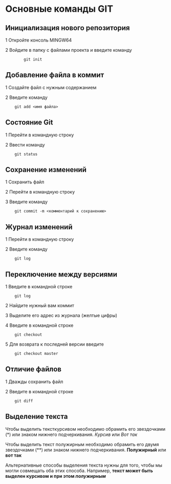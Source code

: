# Основные команды GIT

## Инициализация нового репозитория
1 Откройте консоль MINGW64

2 Войдите в папку с файлами проекта и введите команду

            git init
## Добавление файла в коммит
1 Создайте файл с нужным содержанием

2   Введите команду 

        git add <имя файла>

## Состояние Git
1 Перейти в командную строку

2 Ввести команду 

        git status

## Сохранение изменений
1 Сохранить файл 

2 Перейти в командную строку

3 Введите команду

        git commit -m <комментарий к сохранению>

## Журнал изменений
1 Перейти в командную строку

2 Введите команду

        git log

## Переключение между версиями
1 Введите в командной строке 

        git log 

2 Найдите нужный вам коммит

3 Выделите его адрес из журнала (желтые цифры)

4 Введите в командной строке

        git checkout 

5 Для возврата к последней версии введите 

        git checkout master 

## Отличие файлов 
1 Дважды сохранить файл

2 Введите в командной строке

        git diff


## Выделение текста
Чтобы выделить тексткурсивом необходимо обрамить его звездочками (*) или знаком нижнего подчеркивания. 
 *Курсив* или _Вот так_

Чтобы выделить текст полужирным необходимо обрамить его двумя звездочками (**) или знаком нижнего подчеркивания.
 **Полужирный** или __вот так__

 Альтернативные способы выделения текста нужны для того, чтобы мы могли совмещать оба этих способа. Например, __текст может быть выделен курсивом и при этом *полужирным*__